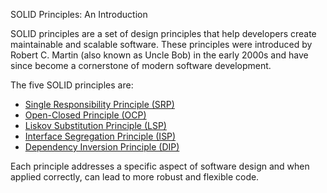 SOLID Principles: An Introduction

SOLID principles are a set of design principles that help developers create maintainable and scalable software. These principles were introduced by Robert C. Martin (also known as Uncle Bob) in the early 2000s and have since become a cornerstone of modern software development.

The five SOLID principles are:
- [Single Responsibility Principle (SRP)](./S/README.md)
- [Open-Closed Principle (OCP)](./O/README.md)
- [Liskov Substitution Principle (LSP)](./L/README.md)
- [Interface Segregation Principle (ISP)](./I/README.md)
- [Dependency Inversion Principle (DIP)](./D/README.md)

Each principle addresses a specific aspect of software design and when applied correctly, can lead to more robust and flexible code.
